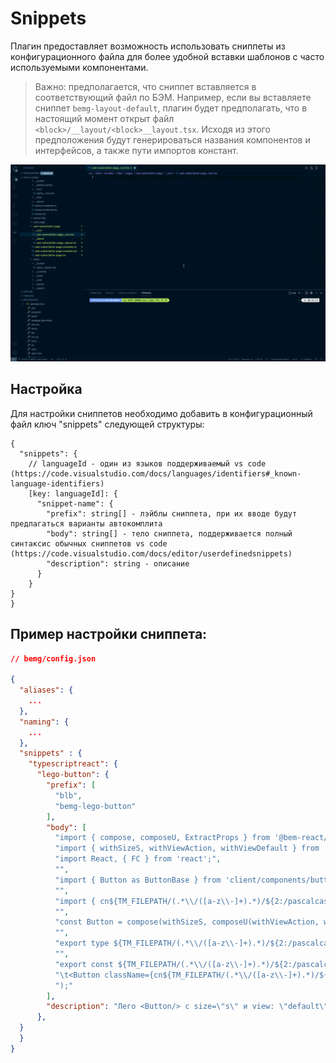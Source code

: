# Snippets
Плагин предоставляет возможность использовать сниппеты из конфигурационного файла для более удобной вставки шаблонов с часто используемыми компонентами.

>Важно: предполагается, что сниппет вставляется в соответствующий файл по БЭМ. Например, если вы вставляете сниппет `bemg-layout-default`, плагин будет предполагать, что в настоящий момент открыт файл `<block>/__layout/<block>__layout.tsx`. Исходя из этого предположения будут генерироваться названия компонентов и интерфейсов, а также пути импортов констант.

![Bem init](../images/snippets.gif)

## Настройка

Для настройки сниппетов необходимо добавить в конфигурационный файл ключ "snippets" следующей структуры:

```
{
  "snippets": {
    // languageId - один из языков поддерживаемый vs code (https://code.visualstudio.com/docs/languages/identifiers#_known-language-identifiers)
    [key: languageId]: {
      "snippet-name": {
        "prefix": string[] - лэйблы сниппета, при их вводе будут предлагаться варианты автокомплита
        "body": string[] - тело сниппета, поддерживается полный синтаксис обычных сниппетов vs code (https://code.visualstudio.com/docs/editor/userdefinedsnippets)
        "description": string - описание
      }
    }
}
}
```

## Пример настройки сниппета:
```json
// bemg/config.json

{
  "aliases": {
    ...
  },
  "naming": {
    ...
  },
  "snippets" : {
    "typescriptreact": {
      "lego-button": {
        "prefix": [
          "blb",
          "bemg-lego-button"
        ],
        "body": [
          "import { compose, composeU, ExtractProps } from '@bem-react/core';",
          "import { withSizeS, withViewAction, withViewDefault } from '@yandex-lego/components/Button';",
          "import React, { FC } from 'react';",
          "",
          "import { Button as ButtonBase } from 'client/components/button/button';",
          "",
          "import { cn${TM_FILEPATH/(.*\\/([a-z\\-]+).*)/${2:/pascalcase}/} } from '../${TM_FILEPATH/(.*\\/([a-z\\-]+).*)/$2/}.constants';",
          "",
          "const Button = compose(withSizeS, composeU(withViewAction, withViewDefault))(ButtonBase);",
          "",
          "export type ${TM_FILEPATH/(.*\\/([a-z\\-]+).*)/${2:/pascalcase}/}${TM_FILENAME/(.*__)([a-z\\-]+)(.*)/${2:/pascalcase}/}Props = Omit<ExtractProps<typeof Button>, 'size'>;",
          "",
          "export const ${TM_FILEPATH/(.*\\/([a-z\\-]+).*)/${2:/pascalcase}/}${TM_FILENAME/(.*__)([a-z\\-]+)(.*)/${2:/pascalcase}/}: FC<${TM_FILEPATH/(.*\\/([a-z\\-]+).*)/${2:/pascalcase}/}ButtonProps> = props => (",
          "\t<Button className={cn${TM_FILEPATH/(.*\\/([a-z\\-]+).*)/${2:/pascalcase}/}('button')} size=\"s\" {...props} />",
          ");"
        ],
        "description": "Лего <Button/> с size=\"s\" и view: \"default\" | \"action\""
      },
  }
  }
}
```
